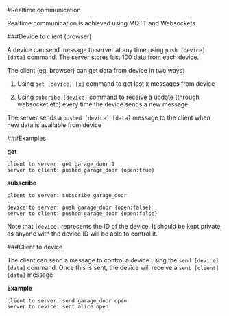 #Realtime communication

Realtime communication is achieved using MQTT and Websockets.

###Device to client (browser)

A device can send message to server at any time using `push [device] [data]`
command. The server stores last 100 data from each device.

The client (eg. browser) can get data from device in two ways:

 1. Using `get [device] [x]` command to get last x messages from device
 
 2. Using `subcribe [device]` command to receive a update (through websocket etc) 
 every time the device sends a new message
 
The server sends a `pushed [device] [data]` message to the client when
new data is available from device

###Examples

**get**
```
client to server: get garage_door 1
server to client: pushed garage_door {open:true}
```

**subscribe**
```
client to server: subscribe garage_door
...
device to server: push garage_door {open:false}
server to client: pushed garage_door {open:false}
```

Note that `[device]` represents the ID of the device. It should be kept private,
as anyone with the device ID will be able to control it.

###Client to device

The client can send a message to control a device 
using the `send [device] [data]` command. Once this is sent,
the device will receive a `sent [client] [data]` message

**Example**
```
client to server: send garage_door open
server to device: sent alice open
```
